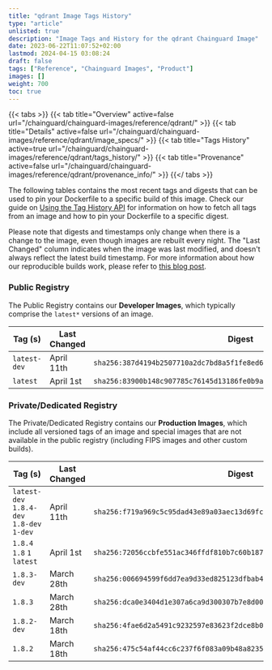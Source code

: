 ```yaml
---
title: "qdrant Image Tags History"
type: "article"
unlisted: true
description: "Image Tags and History for the qdrant Chainguard Image"
date: 2023-06-22T11:07:52+02:00
lastmod: 2024-04-15 03:08:24
draft: false
tags: ["Reference", "Chainguard Images", "Product"]
images: []
weight: 700
toc: true
---
```


{{< tabs >}}
{{< tab title="Overview" active=false url="/chainguard/chainguard-images/reference/qdrant/" >}}
{{< tab title="Details" active=false url="/chainguard/chainguard-images/reference/qdrant/image_specs/" >}}
{{< tab title="Tags History" active=true url="/chainguard/chainguard-images/reference/qdrant/tags_history/" >}}
{{< tab title="Provenance" active=false url="/chainguard/chainguard-images/reference/qdrant/provenance_info/" >}}
{{</ tabs >}}

The following tables contains the most recent tags and digests that can be used to pin your Dockerfile to a specific build of this image. Check our guide on [Using the Tag History API](/chainguard/chainguard-images/using-the-tag-history-api/) for information on how to fetch all tags from an image and how to pin your Dockerfile to a specific digest.

Please note that digests and timestamps only change when there is a change to the image, even though images are rebuilt every night. The "Last Changed" column indicates when the image was last modified, and doesn't always reflect the latest build timestamp. For more information about how our reproducible builds work, please refer to [this blog post](https://www.chainguard.dev/unchained/reproducing-chainguards-reproducible-image-builds).

### Public Registry
The Public Registry contains our **Developer Images**, which typically comprise the `latest*` versions of an image.

| Tag (s)       | Last Changed | Digest                                                                    |
|---------------|--------------|---------------------------------------------------------------------------|
|  `latest-dev` | April 11th   | `sha256:387d4194b2507710a2dc7bd8a5f1fe8ed68c03a75fea4b8a53a2e923d67d5c3a` |
|  `latest`     | April 1st    | `sha256:83900b148c907785c76145d13186fe0b9a88893fd77b96f2090779a2b2ede73b` |


### Private/Dedicated Registry
The Private/Dedicated Registry contains our **Production Images**, which include all versioned tags of an image and special images that are not available in the public registry (including FIPS images and other custom builds).

| Tag (s)                                     | Last Changed | Digest                                                                    |
|---------------------------------------------|--------------|---------------------------------------------------------------------------|
|  `latest-dev` `1.8.4-dev` `1.8-dev` `1-dev` | April 11th   | `sha256:f719a969c5c95dad43e89a03aec13d69fc45eb95a5f6539b99ae310e1ef7e6ea` |
|  `1.8.4` `1.8` `1` `latest`                 | April 1st    | `sha256:72056ccbfe551ac346ffdf810b7c60b18704ee9f4c929a337067625db93e1977` |
|  `1.8.3-dev`                                | March 28th   | `sha256:006694599f6dd7ea9d33ed825123dfbab4b0693b5f8eec70376837fb898b9384` |
|  `1.8.3`                                    | March 28th   | `sha256:dca0e3404d1e307a6ca9d300307b7e8d007d04b92c573762d3081e08761c632c` |
|  `1.8.2-dev`                                | March 18th   | `sha256:4fae6d2a5491c9232597e83623f2dce8b04bfee719f7aedf20d34325cb9097ff` |
|  `1.8.2`                                    | March 18th   | `sha256:475c54af44cc6c237f6f083a09b48a82357ca8edd26da6472c00956ddf3ddafa` |

